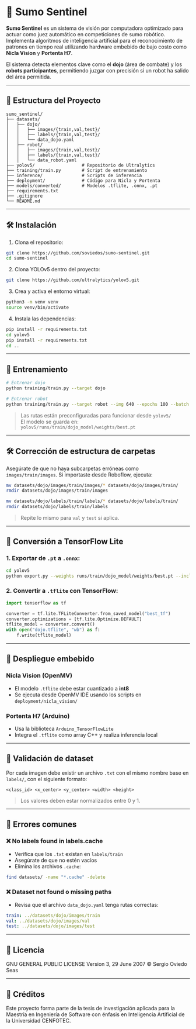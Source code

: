 # 🤖 Sumo Sentinel

**Sumo Sentinel** es un sistema de visión por computadora optimizado para actuar como juez automático en competiciones de sumo robótico. Implementa algoritmos de inteligencia artificial para el reconocimiento de patrones en tiempo real utilizando hardware embebido de bajo costo como **Nicla Vision** y **Portenta H7**.

El sistema detecta elementos clave como el **dojo** (área de combate) y los **robots participantes**, permitiendo juzgar con precisión si un robot ha salido del área permitida.

---

## 📁 Estructura del Proyecto

```text
sumo_sentinel/
├── datasets/
│   ├── dojo/
│   │   ├── images/{train,val,test}/
│   │   ├── labels/{train,val,test}/
│   │   └── data_dojo.yaml
│   ├── robot/
│   │   ├── images/{train,val,test}/
│   │   ├── labels/{train,val,test}/
│   │   └── data_robot.yaml
├── yolov5/                  # Repositorio de Ultralytics
├── training/train.py        # Script de entrenamiento
├── inference/               # Scripts de inferencia
├── deployment/              # Código para Nicla y Portenta
├── models/converted/        # Modelos .tflite, .onnx, .pt
├── requirements.txt
├── .gitignore
└── README.md
```

---

## 🛠 Instalación

1. Clona el repositorio:

```bash
git clone https://github.com/soviedos/sumo-sentinel.git
cd sumo-sentinel
```

2. Clona YOLOv5 dentro del proyecto:

```bash
git clone https://github.com/ultralytics/yolov5.git
```

3. Crea y activa el entorno virtual:

```bash
python3 -m venv venv
source venv/bin/activate
```

4. Instala las dependencias:

```bash
pip install -r requirements.txt
cd yolov5
pip install -r requirements.txt
cd ..
```

---

## 🔧 Entrenamiento

```bash
# Entrenar dojo
python training/train.py --target dojo

# Entrenar robot
python training/train.py --target robot --img 640 --epochs 100 --batch 16
```

> Las rutas están preconfiguradas para funcionar desde `yolov5/`  
> El modelo se guarda en: `yolov5/runs/train/dojo_model/weights/best.pt`

---

## 🛠 Corrección de estructura de carpetas

Asegúrate de que no haya subcarpetas erróneas como `images/train/images`. Si importaste desde Roboflow, ejecuta:

```bash
mv datasets/dojo/images/train/images/* datasets/dojo/images/train/
rmdir datasets/dojo/images/train/images

mv datasets/dojo/labels/train/labels/* datasets/dojo/labels/train/
rmdir datasets/dojo/labels/train/labels
```

> Repite lo mismo para `val` y `test` si aplica.

---

## 🚀 Conversión a TensorFlow Lite

### 1. Exportar de `.pt` a `.onnx`:

```bash
cd yolov5
python export.py --weights runs/train/dojo_model/weights/best.pt --include onnx
```

### 2. Convertir a `.tflite` con TensorFlow:

```python
import tensorflow as tf

converter = tf.lite.TFLiteConverter.from_saved_model("best_tf")
converter.optimizations = [tf.lite.Optimize.DEFAULT]
tflite_model = converter.convert()
with open("dojo.tflite", "wb") as f:
    f.write(tflite_model)
```

---

## 📲 Despliegue embebido

### Nicla Vision (OpenMV)

- El modelo `.tflite` debe estar cuantizado a **int8**
- Se ejecuta desde OpenMV IDE usando los scripts en `deployment/nicla_vision/`

### Portenta H7 (Arduino)

- Usa la biblioteca `Arduino_TensorFlowLite`
- Integra el `.tflite` como array C++ y realiza inferencia local

---

## 🧪 Validación de dataset

Por cada imagen debe existir un archivo `.txt` con el mismo nombre base en `labels/`, con el siguiente formato:

```
<class_id> <x_center> <y_center> <width> <height>
```

> Los valores deben estar normalizados entre 0 y 1.

---

## 🐞 Errores comunes

### ❌ No labels found in labels.cache

- Verifica que los `.txt` existan en `labels/train`
- Asegúrate de que no estén vacíos
- Elimina los archivos `.cache`:

```bash
find datasets/ -name "*.cache" -delete
```

### ❌ Dataset not found o missing paths

- Revisa que el archivo `data_dojo.yaml` tenga rutas correctas:

```yaml
train: ../datasets/dojo/images/train
val: ../datasets/dojo/images/val
test: ../datasets/dojo/images/test
```

---

## 📄 Licencia

GNU GENERAL PUBLIC LICENSE Version 3, 29 June 2007 © Sergio Oviedo Seas

---

## 🙌 Créditos

Este proyecto forma parte de la tesis de investigación aplicada para la Maestría en Ingeniería de Software con énfasis en Inteligencia Artificial de la Universidad CENFOTEC.





